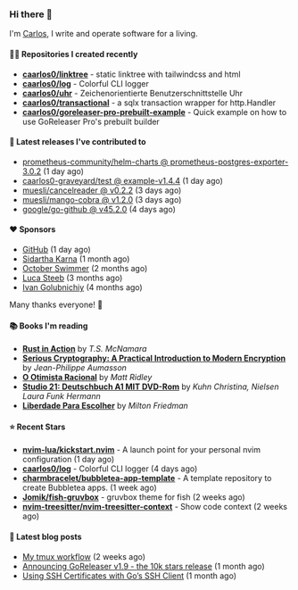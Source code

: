 ### Hi there 👋

I'm [Carlos](https://caarlos0.dev), I write and operate software for a living.

#### 👨‍💻 Repositories I created recently
- **[caarlos0/linktree](https://github.com/caarlos0/linktree)** - static linktree with tailwindcss and html
- **[caarlos0/log](https://github.com/caarlos0/log)** - Colorful CLI logger
- **[caarlos0/uhr](https://github.com/caarlos0/uhr)** - Zeichenorientierte Benutzerschnittstelle Uhr
- **[caarlos0/transactional](https://github.com/caarlos0/transactional)** - a sqlx transaction wrapper for http.Handler
- **[caarlos0/goreleaser-pro-prebuilt-example](https://github.com/caarlos0/goreleaser-pro-prebuilt-example)** - Quick example on how to use GoReleaser Pro&#39;s prebuilt builder

#### 🚀 Latest releases I've contributed to


- [prometheus-community/helm-charts @ prometheus-postgres-exporter-3.0.2](https://github.com/prometheus-community/helm-charts/releases/tag/prometheus-postgres-exporter-3.0.2) (1 day ago)
- [caarlos0-graveyard/test @ example-v1.4.4](https://github.com/caarlos0-graveyard/test/releases/tag/example-v1.4.4) (1 day ago)
- [muesli/cancelreader @ v0.2.2](https://github.com/muesli/cancelreader/releases/tag/v0.2.2) (3 days ago)
- [muesli/mango-cobra @ v1.2.0](https://github.com/muesli/mango-cobra/releases/tag/v1.2.0) (3 days ago)
- [google/go-github @ v45.2.0](https://github.com/google/go-github/releases/tag/v45.2.0) (4 days ago)

#### ❤️ Sponsors
- [GitHub](https://github.com/github) (1 day ago)
- [Sidartha Karna](https://github.com/sidarthakarna) (1 month ago)
- [October Swimmer](https://github.com/octoberswimmer) (2 months ago)
- [Luca Steeb](https://github.com/steebchen) (3 months ago)
- [Ivan Golubnichiy](https://github.com/h1kkan) (4 months ago)

Many thanks everyone! 🙏

#### 📚 Books I'm reading
- **[Rust in Action](https://www.goodreads.com/book/show/48496405-rust-in-action)** by _T.S. McNamara_
- **[Serious Cryptography: A Practical Introduction to Modern Encryption](https://www.goodreads.com/book/show/36265193-serious-cryptography)** by _Jean-Philippe Aumasson_
- **[O Otimista Racional](https://www.goodreads.com/book/show/32706964-o-otimista-racional)** by _Matt Ridley_
- **[Studio 21: Deutschbuch A1 MIT DVD-Rom](https://www.goodreads.com/book/show/25495148-studio-21)** by _Kuhn Christina, Nielsen Laura Funk Hermann_
- **[Liberdade Para Escolher](https://www.goodreads.com/book/show/17238591-liberdade-para-escolher)** by _Milton Friedman_

#### ⭐ Recent Stars


- **[nvim-lua/kickstart.nvim](https://github.com/nvim-lua/kickstart.nvim)** - A launch point for your personal nvim configuration (1 day ago)
- **[caarlos0/log](https://github.com/caarlos0/log)** - Colorful CLI logger (4 days ago)
- **[charmbracelet/bubbletea-app-template](https://github.com/charmbracelet/bubbletea-app-template)** - A template repository to create Bubbletea apps. (1 week ago)
- **[Jomik/fish-gruvbox](https://github.com/Jomik/fish-gruvbox)** - gruvbox theme for fish (2 weeks ago)
- **[nvim-treesitter/nvim-treesitter-context](https://github.com/nvim-treesitter/nvim-treesitter-context)** - Show code context (2 weeks ago)

#### 📄 Latest blog posts
- [My tmux workflow](https://carlosbecker.com/posts/tmux-sessionizer/) (2 weeks ago)
- [Announcing GoReleaser v1.9 - the 10k stars release](https://carlosbecker.com/posts/goreleaser-v1.9/) (1 month ago)
- [Using SSH Certificates with Go’s SSH Client](https://carlosbecker.com/posts/golang-ssh-client-certificates/) (1 month ago)
